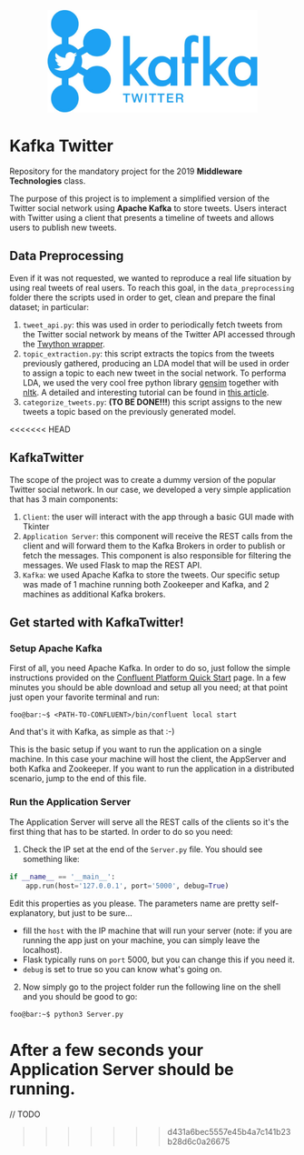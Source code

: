 <p align="center">
<img height=180px src="https://github.com/tmscarla/kafka-twitter/blob/master/logo.jpg?raw=true"/>
</p>

# Kafka Twitter

Repository for the mandatory project for the 2019 **Middleware Technologies** class.

The purpose of  this project is to implement a simplified version of the Twitter social network using **Apache Kafka** to store tweets. Users interact with Twitter using a client that presents a timeline of tweets and allows users to publish new tweets.</p>

## Data Preprocessing
Even if it was not requested, we wanted to reproduce a real life situation by using
real tweets of real users. To reach this goal, in the <code>data_preprocessing</code>
folder there the scripts used in order to get, clean and prepare the final dataset; in particular:
1. `tweet_api.py`: this was used in order to periodically fetch tweets from the Twitter social network by means of the Twitter API accessed through the [Twython wrapper](https://twython.readthedocs.io/en/latest/).
2. `topic_extraction.py`: this script extracts the topics from the tweets previously gathered, producing an LDA model that will be used in order to assign a topic to each new tweet in the social network. To performa LDA, we used the very cool free python library [gensim](https://radimrehurek.com/gensim/) together with [nltk](https://www.nltk.org/). A detailed and interesting tutorial can be found in [this article](https://towardsdatascience.com/topic-modelling-in-python-with-nltk-and-gensim-4ef03213cd21).
3. `categorize_tweets.py`: **(TO BE DONE!!!**) this script assigns to the new tweets a topic based on the previously generated model.

<<<<<<< HEAD
## KafkaTwitter
The scope of the project was to create a dummy version of the popular Twitter social network. In our case, we developed a very simple application that has 3 main components:
1. `Client`: the user will interact with the app through a basic GUI made with Tkinter
2. `Application Server`: this component will receive the REST calls from the client and will forward them to the Kafka Brokers in order to publish or fetch the messages. This component is also responsible for filtering the messages. We used Flask to map the REST API.
3. `Kafka`: we used Apache Kafka to store the tweets. Our specific setup was made of 1 machine running both Zookeeper and Kafka, and 2 machines as additional Kafka brokers.

## Get started with KafkaTwitter!
### Setup Apache Kafka
First of all, you need Apache Kafka. In order to do so, just follow the simple instructions provided on the [Confluent Platform Quick Start](https://docs.confluent.io/current/quickstart/ce-quickstart.html#ce-quickstart) page. In a few minutes you should be able download and setup all you need; at that point just open your favorite terminal and run:
```console
foo@bar:~$ <PATH-TO-CONFLUENT>/bin/confluent local start
```
And that's it with Kafka, as simple as that :-)

This is the basic setup if you want to run the application on a single machine. In this case your machine will host the client, the AppServer and both Kafka and Zookeeper. If you want to run the application in a distributed scenario, jump to the end of this file.
### Run the Application Server
The Application Server will serve all the REST calls of the clients so it's the first thing that has to be started. In order to do so you need:

1. Check the IP set at the end of the `Server.py` file. You should see something like:
```python
if __name__ == '__main__':
    app.run(host='127.0.0.1', port='5000', debug=True)
```
Edit this properties as you please. The parameters name are pretty self-explanatory, but just to be sure...
- fill the `host` with the IP machine that will run your server (note: if you are running the app just on your machine, you can simply leave the localhost).
- Flask typically runs on `port` 5000, but you can change this if you need it.
- `debug` is set to true so you can know what's going on.
2. Now simply go to the project folder run the following line on the shell and you should be good to go:
```console
foo@bar:~$ python3 Server.py
```
After a few seconds your Application Server should be running.
=======
// TODO
>>>>>>> d431a6bec5557e45b4a7c141b23b28d6c0a26675
